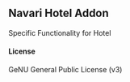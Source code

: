 ## Navari Hotel Addon

Specific Functionality for Hotel

#### License

GeNU General Public License (v3)